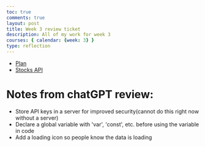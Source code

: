 ```yaml
---
toc: true
comments: true
layout: post
title: Week 3 review ticket
description: All of my work for week 3
courses: { calendar: {week: 3} }
type: reflection
---
```


- [Plan]({{site.baseurl}}/2023/09/07/Week-3-plans.html)
- [Stocks API]({{site.baseurl}}/2023/08/31/Stocks-data.html)

# Notes from chatGPT review:

- Store API keys in a server for improved security(cannot do this right now without a server)
- Declare a global variable with 'var', 'const', etc. before using the variable in code
- Add a loading icon so people know the data is loading